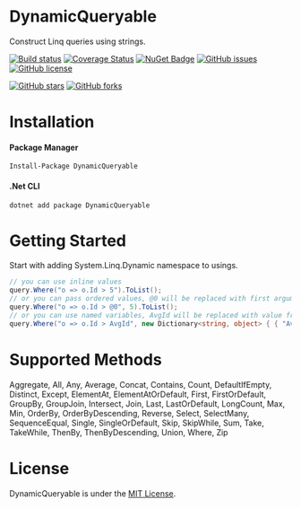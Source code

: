 # DynamicQueryable
Construct Linq queries using strings.

[![Build status](https://ci.appveyor.com/api/projects/status/odi0k0rsdbkk5mqn?svg=true)](https://ci.appveyor.com/project/umutozel/dynamicqueryable)
[![Coverage Status](https://coveralls.io/repos/github/umutozel/DynamicQueryable/badge.svg?branch=master)](https://coveralls.io/github/umutozel/DynamicQueryable?branch=master)
[![NuGet Badge](https://buildstats.info/nuget/DynamicQueryable)](https://www.nuget.org/packages/DynamicQueryable/)
[![GitHub issues](https://img.shields.io/github/issues/umutozel/DynamicQueryable.svg)](https://github.com/umutozel/DynamicQueryable/issues)
[![GitHub license](https://img.shields.io/badge/license-MIT-blue.svg)](https://raw.githubusercontent.com/umutozel/DynamicQueryable/master/LICENSE)

[![GitHub stars](https://img.shields.io/github/stars/umutozel/DynamicQueryable.svg?style=social&label=Star)](https://github.com/umutozel/DynamicQueryable)
[![GitHub forks](https://img.shields.io/github/forks/umutozel/DynamicQueryable.svg?style=social&label=Fork)](https://github.com/umutozel/DynamicQueryable)

# Installation

#### Package Manager
```
Install-Package DynamicQueryable
```
#### .Net CLI
```
dotnet add package DynamicQueryable
```

# Getting Started

Start with adding System.Linq.Dynamic namespace to usings.

```csharp
// you can use inline values
query.Where("o => o.Id > 5").ToList();
// or you can pass ordered values, @0 will be replaced with first argument
query.Where("o => o.Id > @0", 5).ToList();
// or you can use named variables, AvgId will be replaced with value from given dictionary 
query.Where("o => o.Id > AvgId", new Dictionary<string, object> { { "AvgId", AvgId } }).ToList();
```

# Supported Methods
Aggregate, All, Any, Average, Concat, Contains, Count, 
DefaultIfEmpty, Distinct, Except, ElementAt, ElementAtOrDefault, 
First, FirstOrDefault, GroupBy, GroupJoin, Intersect, Join, 
Last, LastOrDefault, LongCount, Max, Min, OrderBy, OrderByDescending, 
Reverse, Select, SelectMany, SequenceEqual, Single, SingleOrDefault, 
Skip, SkipWhile, Sum, Take, TakeWhile, ThenBy, ThenByDescending, Union, Where, Zip

# License
DynamicQueryable is under the [MIT License](LICENSE).
